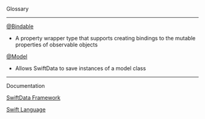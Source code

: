 Glossary 

- - - -

[@Bindable](https://developer.apple.com/documentation/swiftui/bindable)
* A property wrapper type that supports creating bindings to the mutable properties of observable objects

[@Model](https://developer.apple.com/documentation/swiftdata/preserving-your-apps-model-data-across-launches)
* Allows SwiftData to save instances of a model class

- - - -
Documentation

[SwiftData Framework](https://developer.apple.com/documentation/swiftdata)

[Swift Language](https://developer.apple.com/documentation/swift)
